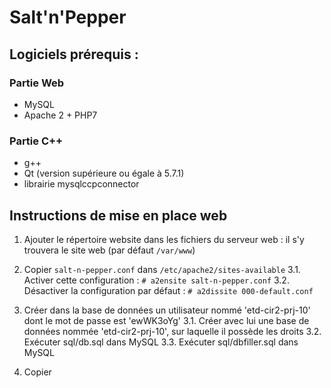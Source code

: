 # Salt'n'Pepper
## Logiciels prérequis :
### Partie Web
 - MySQL
 - Apache 2 + PHP7
### Partie C++
 - g++
 - Qt (version supérieure ou égale à 5.7.1)
 - librairie mysqlccpconnector
## Instructions de mise en place web
 1. Ajouter le répertoire website dans les fichiers du serveur web : il s'y trouvera le site web (par défaut `/var/www`)

 3. Copier `salt-n-pepper.conf` dans `/etc/apache2/sites-available`
   3.1. Activer cette configuration : `# a2ensite salt-n-pepper.conf`
   3.2. Désactiver la configuration par défaut : `# a2dissite 000-default.conf`

 3. Créer dans la base de données un utilisateur nommé 'etd-cir2-prj-10' dont le mot de passe est 'ewWK3oYg'
   3.1. Créer avec lui une base de données nommée 'etd-cir2-prj-10', sur laquelle il possède les droits
	 3.2. Exécuter sql/db.sql dans MySQL
	 3.3. Exécuter sql/dbfiller.sql dans MySQL
4. Copier
